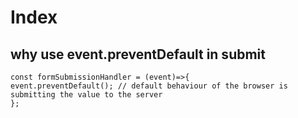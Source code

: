 # Index

## why use event.preventDefault in submit

```
const formSubmissionHandler = (event)=>{
event.preventDefault(); // default behaviour of the browser is submitting the value to the server
};


```

